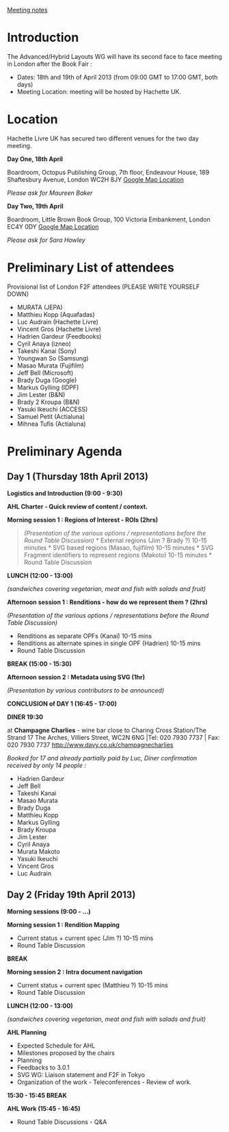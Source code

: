 [Meeting notes](https://docs.google.com/document/d/17XwRZdCrKz6nvgHq1ksVAIDZb7FNjDRk64laYmOj1OY/edit)

# Introduction #

The Advanced/Hybrid Layouts WG will have its second face to face meeting in London after the Book Fair :
  * Dates: 18th and 19th of April 2013 (from 09:00 GMT to 17:00 GMT, both days)
  * Meeting Location: meeting will be hosted by Hachette UK.

# Location #
Hachette Livre UK has secured two different venues for the two day meeting.

**Day One, 18th April**

Boardroom, Octopus Publishing Group, 7th floor, Endeavour House, 189 Shaftesbury Avenue, London WC2H 8JY
[Google Map Location](https://maps.google.com/maps?q=Endeavour+House,+189+Shaftesbury+Avenue,+London+WC2H+8JY&ie=UTF-8&ei=WMAsUeTKEJHsmAXw6IHwBg&ved=0CAsQ_AUoAg)

_Please ask for Maureen Baker_

**Day Two, 19th April**

Boardroom, Little Brown Book Group, 100 Victoria Embankment, London EC4Y 0DY
[Google Map Location](https://maps.google.com/maps?q=100+Victoria+Embankment,+London+EC4Y+0DY&um=1&ie=UTF-8&hl=ja&sa=N&tab=wl)

_Please ask for Sara Howley_

# Preliminary List of attendees #
Provisional list of London F2F attendees (PLEASE WRITE YOURSELF DOWN)
  * MURATA (JEPA)
  * Matthieu Kopp (Aquafadas)
  * Luc Audrain (Hachette Livre)
  * Vincent Gros (Hachette Livre)
  * Hadrien Gardeur (Feedbooks)
  * Cyril Anaya (izneo)
  * Takeshi Kanai (Sony)
  * Youngwan So (Samsung)
  * Masao Murata (Fujifilm)
  * Jeff Bell (Microsoft)
  * Brady Duga (Google)
  * Markus Gylling (IDPF)
  * Jim Lester (B&N)
  * Brady 2 Kroupa (B&N)
  * Yasuki Ikeuchi (ACCESS)
  * Samuel Petit (Actialuna)
  * Mihnea Tufis (Actialuna)


# Preliminary Agenda #

## Day 1 (Thursday 18th April 2013) ##

**Logistics and Introduction (9:00 - 9:30)**

**AHL Charter - Quick review of content / context.**

**Morning session 1 : Regions of Interest - ROIs (2hrs)**

> _(Presentation of the various options / representations before the Round Table Discussion)_
    * External regions (Jim ? Brady ?)  10-15 minutes
    * SVG based regions (Masao, fujifilm) 10-15 minutes
    * SVG Fragment identifiers to represent regions (Makoto) 10-15 minutes
    * Round Table Discussion

**LUNCH (12:00 - 13:00)**

_(sandwiches covering vegetarian, meat and fish with salads and fruit)_

**Afternoon session 1 : Renditions - how do we represent them ? (2hrs)**

_(Presentation of the various options / representations before the Round Table Discussion)_
  * Renditions as separate OPFs (Kanai) 10-15 mins
  * Renditions as alternate spines in single OPF (Hadrien) 10-15 mins
  * Round Table Discussion

**BREAK (15:00 - 15:30)**

**Afternoon session 2 : Metadata using SVG (1hr)**

_(Presentation by various contributors to be announced)_

**CONCLUSION of DAY 1 (16:45 - 17:00)**

**DINER 19:30**

at **Champagne Charlies** - wine bar close to Charing Cross Station/The Strand
17 The Arches, Villiers Street, WC2N 6NG |Tel: 020 7930 7737 | Fax: 020 7930 7737
http://www.davy.co.uk/champagnecharlies

_Booked for 17 and already partially paid by Luc, Diner confirmation received by only 14 people :_
  * Hadrien Gardeur
  * Jeff Bell
  * Takeshi Kanai
  * Masao Murata
  * Brady Duga
  * Matthieu Kopp
  * Markus Gylling
  * Brady Kroupa
  * Jim Lester
  * Cyril Anaya
  * Murata Makoto
  * Yasuki Ikeuchi
  * Vincent Gros
  * Luc Audrain


## Day 2 (Friday 19th April 2013) ##

**Morning sessions (9:00 - ...)**

**Morning session 1 : Rendition Mapping**

  * Current status + current spec (Jim ?) 10-15 mins
  * Round Table Discussion

**BREAK**

**Morning session 2 : Intra document navigation**

  * Current status + current spec (Matthieu ?) 10-15 mins
  * Round Table Discussion

**LUNCH (12:00 - 13:00)**

_(sandwiches covering vegetarian, meat and fish with salads and fruit)_

**AHL Planning**

  * Expected Schedule for AHL
  * Milestones proposed by the chairs
  * Planning
  * Feedbacks to 3.0.1
  * SVG WG: Liaison statement and F2F in Tokyo
  * Organization of the work - Teleconferences - Review of work.

**15:30 - 15:45 BREAK**

**AHL Work (15:45 - 16:45)**

  * Round Table Discussions - Q&A

